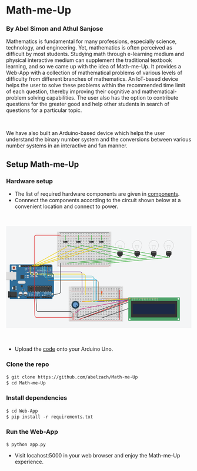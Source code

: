 # Math-me-Up

### By Abel Simon and Athul Sanjose

Mathematics is fundamental for many professions, especially science, technology, and engineering. Yet, mathematics is often perceived as difficult by most students. Studying math through e-learning medium and physical interactive medium can supplement the traditional textbook learning, and so we came up with the idea of Math-me-Up. It provides a Web-App with a collection of mathematical problems of various levels of difficulty from different branches of mathematics. An IoT-based device helps the user to solve these problems within the recommended time limit of each question, thereby improving their cognitive and mathematical-problem solving capabilities. The user also has the option to contribute questions for the greater good and help other students in search of questions for a particular topic. 

<br/>

We have also built an Arduino-based device which helps the user understand the binary number system and the conversions between various number systems in an interactive and fun manner.

## Setup Math-me-Up

### Hardware setup

- The list of required hardware components are given in [components](Arduino/Components.csv).
- Connnect the components according to the circuit shown below at a convenient location and connect to power.

 <br />
 
![circuit](Arduino/Circuit-Diagram.png?raw=true)

<br/>

- Upload the [code](Arduino/math_me_up1.ino) onto your Arduino Uno.

### Clone the repo

```
$ git clone https://github.com/abelzach/Math-me-Up
$ cd Math-me-Up
```

### Install dependencies

```
$ cd Web-App
$ pip install -r requirements.txt
```
### Run the Web-App

```
$ python app.py
```

- Visit locahost:5000 in your web browser and enjoy the Math-me-Up experience.
